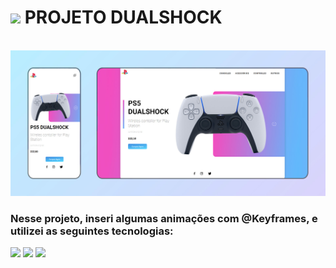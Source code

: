 # <img width="40px" src="https://img.icons8.com/dusk/64/null/blockchain-technology.png" /> PROJETO DUALSHOCK 
<br>


<img src="https://github.com/beatrizcdsmartins/dualshock-project/blob/master/assets/ps5-layout.jpg?raw=true"/>

<h3> Nesse projeto, inseri algumas animações com @Keyframes, e utilizei as seguintes tecnologias:  </h3> 

<img src="https://img.icons8.com/nolan/64/html-5.png"/>
<img src="https://img.icons8.com/nolan/64/css-filetype.png"/>
<img src="https://img.icons8.com/nolan/64/javascript.png"/>


